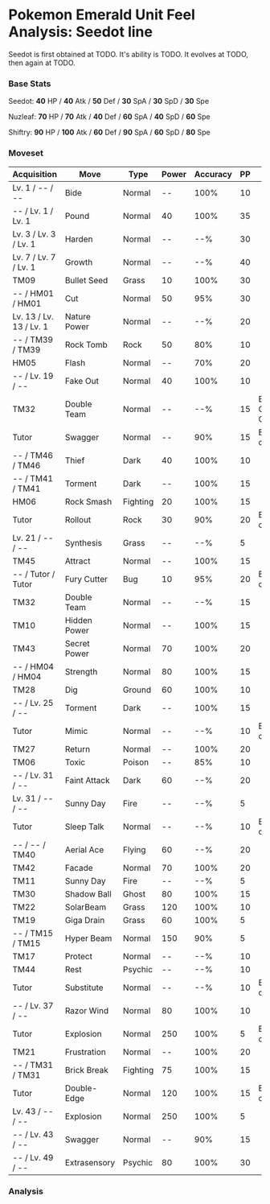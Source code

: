 # Pokemon Emerald Unit Feel Analysis: Seedot line

Seedot is first obtained at TODO. It's ability is TODO. It evolves at TODO, then again at TODO.

### Base Stats

Seedot: **40** HP / **40** Atk / **50** Def / **30** SpA / **30** SpD / **30** Spe

Nuzleaf: **70** HP / **70** Atk / **40** Def / **60** SpA / **40** SpD / **60** Spe

Shiftry: **90** HP / **100** Atk / **60** Def / **90** SpA / **60** SpD / **80** Spe

### Moveset

|Acquisition            |Move        |Type    |Power|Accuracy|PP |Notes                    |
|---                    |---         |---     |---  |---     |---|---                      |
|Lv. 1 / -- / --        |Bide        |Normal  |--   |100%    |10 |                         |
|-- / Lv. 1 / Lv. 1     |Pound       |Normal  |40   |100%    |35 |                         |
|Lv. 3 / Lv. 3 / Lv. 1  |Harden      |Normal  |--   |--%     |30 |                         |
|Lv. 7 / Lv. 7 / Lv. 1  |Growth      |Normal  |--   |--%     |40 |                         |
|TM09                   |Bullet Seed |Grass   |10   |100%    |30 |                         |
|-- / HM01 / HM01       |Cut         |Normal  |50   |95%     |30 |                         |
|Lv. 13 / Lv. 13 / Lv. 1|Nature Power|Normal  |--   |--%     |20 |                         |
|-- / TM39 / TM39       |Rock Tomb   |Rock    |50   |80%     |10 |                         |
|HM05                   |Flash       |Normal  |--   |70%     |20 |                         |
|-- / Lv. 19 / --       |Fake Out    |Normal  |40   |100%    |10 |                         |
|TM32                   |Double Team |Normal  |--   |--%     |15 |Buy at Game Corner       |
|Tutor                  |Swagger     |Normal  |--   |90%     |15 |Emerald only             |
|-- / TM46 / TM46       |Thief       |Dark    |40   |100%    |10 |                         |
|-- / TM41 / TM41       |Torment     |Dark    |--   |100%    |15 |                         |
|HM06                   |Rock Smash  |Fighting|20   |100%    |15 |                         |
|Tutor                  |Rollout     |Rock    |30   |90%     |20 |Emerald only             |
|Lv. 21 / -- / --       |Synthesis   |Grass   |--   |--%     |5  |                         |
|TM45                   |Attract     |Normal  |--   |100%    |15 |                         |
|-- / Tutor / Tutor     |Fury Cutter |Bug     |10   |95%     |20 |Emerald only             |
|TM32                   |Double Team |Normal  |--   |--%     |15 |                         |
|TM10                   |Hidden Power|Normal  |--   |100%    |15 |                         |
|TM43                   |Secret Power|Normal  |70   |100%    |20 |                         |
|-- / HM04 / HM04       |Strength    |Normal  |80   |100%    |15 |                         |
|TM28                   |Dig         |Ground  |60   |100%    |10 |                         |
|-- / Lv. 25 / --       |Torment     |Dark    |--   |100%    |15 |                         |
|Tutor                  |Mimic       |Normal  |--   |--%     |10 |Emerald only             |
|TM27                   |Return      |Normal  |--   |100%    |20 |                         |
|TM06                   |Toxic       |Poison  |--   |85%     |10 |                         |
|-- / Lv. 31 / --       |Faint Attack|Dark    |60   |--%     |20 |                         |
|Lv. 31 / -- / --       |Sunny Day   |Fire    |--   |--%     |5  |                         |
|Tutor                  |Sleep Talk  |Normal  |--   |--%     |10 |Emerald only             |
|-- / -- / TM40         |Aerial Ace  |Flying  |60   |--%     |20 |                         |
|TM42                   |Facade      |Normal  |70   |100%    |20 |                         |
|TM11                   |Sunny Day   |Fire    |--   |--%     |5  |                         |
|TM30                   |Shadow Ball |Ghost   |80   |100%    |15 |                         |
|TM22                   |SolarBeam   |Grass   |120  |100%    |10 |                         |
|TM19                   |Giga Drain  |Grass   |60   |100%    |5  |                         |
|-- / TM15 / TM15       |Hyper Beam  |Normal  |150  |90%     |5  |                         |
|TM17                   |Protect     |Normal  |--   |--%     |10 |                         |
|TM44                   |Rest        |Psychic |--   |--%     |10 |                         |
|Tutor                  |Substitute  |Normal  |--   |--%     |10 |Emerald only             |
|-- / Lv. 37 / --       |Razor Wind  |Normal  |80   |100%    |10 |                         |
|Tutor                  |Explosion   |Normal  |250  |100%    |5  |Emerald only             |
|TM21                   |Frustration |Normal  |--   |100%    |20 |                         |
|-- / TM31 / TM31       |Brick Break |Fighting|75   |100%    |15 |                         |
|Tutor                  |Double-Edge |Normal  |120  |100%    |15 |Emerald only             |
|Lv. 43 / -- / --       |Explosion   |Normal  |250  |100%    |5  |                         |
|-- / Lv. 43 / --       |Swagger     |Normal  |--   |90%     |15 |                         |
|-- / Lv. 49 / --       |Extrasensory|Psychic |80   |100%    |30 |                         |

### Analysis